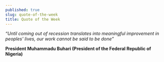 ```yaml
---
published: true
slug: quote-of-the-week
title: Quote of the Week
---
```

_“Until coming out of recession translates into meaningful improvement in peoples' lives, our work cannot be said to be done”_

   **President Muhammadu Buhari (President of the Federal Republic of Nigeria)**
